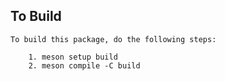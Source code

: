 ## To Build

```
To build this package, do the following steps:

    1. meson setup build
    2. meson compile -C build
```
